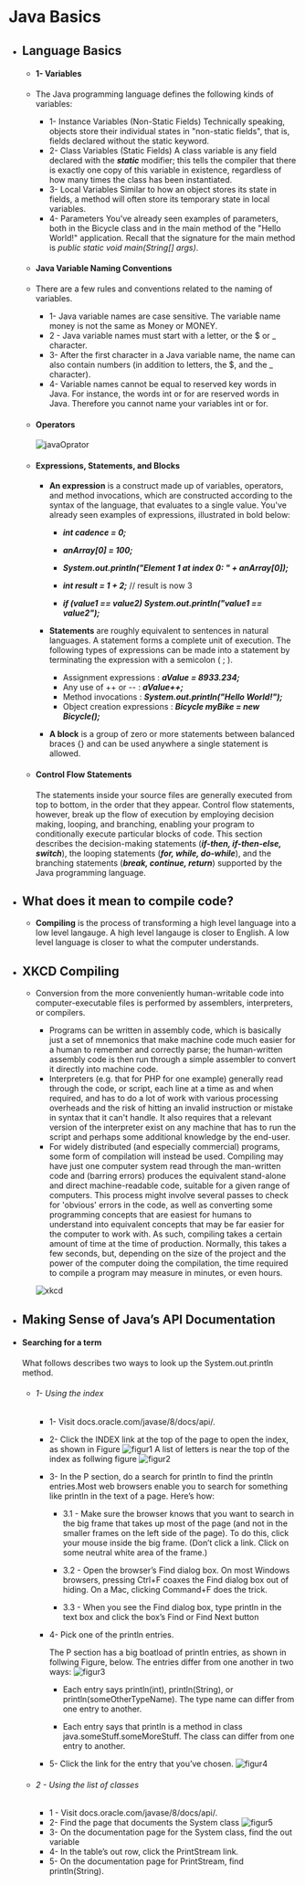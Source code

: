 # **Java Basics**
* ## Language Basics
    * #### 1- Variables
    - The Java programming language defines the following kinds of variables:

        - 1- Instance Variables (Non-Static Fields) Technically speaking, objects store their individual states in "non-static fields", that is, fields declared without the static keyword. 
        - 2- Class Variables (Static Fields) A class variable is any field declared with the ***static*** modifier; this tells the compiler that there is exactly one copy of this variable in existence, regardless of how many times the class has been instantiated. 
        - 3- Local Variables Similar to how an object stores its state in fields, a method will often store its temporary state in local variables. 
        - 4- Parameters You've already seen examples of parameters, both in the Bicycle class and in the main method of the "Hello World!" application. Recall that the signature for the main method is *public static void main(String[] args)*. 
    
    * #### Java Variable Naming Conventions
    - There are a few rules and conventions related to the naming of variables.

        - 1- Java variable names are case sensitive. The variable name money is not the same as Money or MONEY.
        - 2 - Java variable names must start with a letter, or the $ or _ character.
        - 3- After the first character in a Java variable name, the name can also contain numbers (in addition to letters, the $, and the _ character).
        - 4- Variable names cannot be equal to reserved key words in Java. For instance, the words int or for are reserved words in Java. Therefore you cannot name your variables int or for.
    * #### Operators
        ![javaOprator](https://i.stack.imgur.com/O6UXN.png)

    * #### Expressions, Statements, and Blocks
        - **An expression** is a construct made up of variables, operators, and method invocations, which are constructed according to the syntax of the language, that evaluates to a single value. You've already seen examples of expressions, illustrated in bold below:

            - ***int cadence = 0;***
            - ***anArray[0] = 100;***
            - ***System.out.println("Element 1 at index 0: " + anArray[0]);***

            - ***int result = 1 + 2;*** // result is now 3
            - ***if (value1 == value2) System.out.println("value1 == value2");***
        
        - **Statements** are roughly equivalent to sentences in natural languages. A statement forms a complete unit of execution. The following types of expressions can be made into a statement by terminating the expression with a semicolon ( ; ).

            - Assignment expressions : ***aValue = 8933.234;***
            - Any use of ++ or -- : ***aValue++;***
            - Method invocations : ***System.out.println("Hello World!");***
            - Object creation expressions : ***Bicycle myBike = new Bicycle();***

        - **A block** is a group of zero or more statements between balanced braces {} and can be used anywhere a single statement is allowed. 
    * #### Control Flow Statements
        The statements inside your source files are generally executed from top to bottom, in the order that they appear. Control flow statements, however, break up the flow of execution by employing decision making, looping, and branching, enabling your program to conditionally execute particular blocks of code. This section describes the decision-making statements (***if-then, if-then-else, switch***), the looping statements (***for, while, do-while***), and the branching statements (***break, continue, return***) supported by the Java programming language.

* ##  What does it mean to compile code?
    - **Compiling** is the process of transforming a high level language into a low level langauge. A high level langauge is closer to English. A low level language is closer to what the computer understands.

* ## XKCD  Compiling

    - Conversion from the more conveniently human-writable code into computer-executable files is performed by assemblers, interpreters, or compilers.
    
        - Programs can be written in assembly code, which is basically just a set of mnemonics that make machine code much easier for a human to remember and correctly parse; the human-written assembly code is then run through a simple assembler to convert it directly into machine code.
        - Interpreters (e.g. that for PHP for one example) generally read through the code, or script, each line at a time as and when required, and has to do a lot of work with various processing overheads and the risk of hitting an invalid instruction or mistake in syntax that it can't handle. It also requires that a relevant version of the interpreter exist on any machine that has to run the script and perhaps some additional knowledge by the end-user.
        - For widely distributed (and especially commercial) programs, some form of compilation will instead be used. Compiling may have just one computer system read through the man-written code and (barring errors) produces the equivalent stand-alone and direct machine-readable code, suitable for a given range of computers. This process might involve several passes to check for 'obvious' errors in the code, as well as converting some programming concepts that are easiest for humans to understand into equivalent concepts that may be far easier for the computer to work with. As such, compiling takes a certain amount of time at the time of production. Normally, this takes a few seconds, but, depending on the size of the project and the power of the computer doing the compilation, the time required to compile a program may measure in minutes, or even hours.

        ![xkcd](https://imgs.xkcd.com/comics/compiling.png)

* ## Making Sense of Java’s API Documentation
* #### Searching for a term 
    What follows describes two ways to look up the System.out.println method.
    - ###### 1-  Using the index
        - 1- Visit docs.oracle.com/javase/8/docs/api/.
        - 2- Click the INDEX link at the top of the page to open the index, as shown in Figure
        ![figur1](https://www.dummies.com/wp-content/uploads/429362.image0.jpg)
        A list of letters is near the top of the index as follwing figure
        ![figur2](https://www.dummies.com/wp-content/uploads/429363.image1.jpg)
        - 3- In the P section, do a search for println to find the println entries.Most web browsers enable you to search for something like println in the text of a page. Here’s how:

            - 3.1 - Make sure the browser knows that you want to search in the big frame that takes up most of the page (and not in the smaller frames on the left side of the page). To do this, click your mouse inside the big frame. (Don’t click a link. Click on some neutral white area of the frame.)

            - 3.2 - Open the browser’s Find dialog box. On most Windows browsers, pressing Ctrl+F coaxes the Find dialog box out of hiding. On a Mac, clicking Command+F does the trick.

            - 3.3 - When you see the Find dialog box, type println in the text box and click the box’s Find or Find Next button
        - 4- Pick one of the println entries.

            The P section has a big boatload of println entries, as shown in follwing Figure, below. The entries differ from one another in two ways:
            ![figur3](https://www.dummies.com/wp-content/uploads/429364.image2.jpg)
            - Each entry says println(int), println(String), or println(someOtherTypeName). The type name can differ from one entry to another.

            - Each entry says that println is a method in class java.someStuff.someMoreStuff. The class can differ from one entry to another.
        - 5- Click the link for the entry that you’ve chosen.
        ![figur4](https://www.dummies.com/wp-content/uploads/429366.image4.jpg)

    - ###### 2 - Using the list of classes
        - 1 - Visit docs.oracle.com/javase/8/docs/api/.
        - 2- Find the page that documents the System class
        ![figur5](https://www.dummies.com/wp-content/uploads/429367.image5.jpg)
        - 3- On the documentation page for the System class, find the out variable
        - 4- In the table’s out row, click the PrintStream link.
        - 5- On the documentation page for PrintStream, find println(String).
    
        
